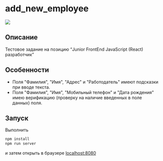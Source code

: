 # add_new_employee
![](https://i.imgur.com/ZCoNR5D.png)
## Описание

Тестовое задание на позицию “Junior FrontEnd JavaScript (React) разработчик”

## Особенности
* Поля "Фамилия", "Имя", "Адрес" и "Работодатель" имеют подсказки при вводе текста.
* Поля "Фамилия", "Имя", "Мобильный телефон" и "Дата рождения" имею верификацию (проверку на наличие введенных в поле данных) поля.
## Запуск

Выполнить

```javascript
npm install
npm run server
```

и затем открыть в браузере [localhost:8080](localhost:8080)
